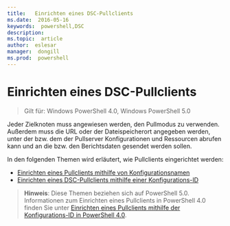 ```yaml
---
title:   Einrichten eines DSC-Pullclients
ms.date:  2016-05-16
keywords:  powershell,DSC
description:  
ms.topic:  article
author:  eslesar
manager:  dongill
ms.prod:  powershell
---
```


# Einrichten eines DSC-Pullclients

> Gilt für: Windows PowerShell 4.0, Windows PowerShell 5.0

Jeder Zielknoten muss angewiesen werden, den Pullmodus zu verwenden. Außerdem muss die URL oder der Dateispeicherort angegeben werden, unter der bzw. dem der Pullserver Konfigurationen und Ressourcen abrufen kann und an die bzw. den Berichtsdaten gesendet werden sollen.


In den folgenden Themen wird erläutert, wie Pullclients eingerichtet werden:

* [Einrichten eines Pullclients mithilfe von Konfigurationsnamen](pullClientConfigNames.md)
* [Einrichten eines DSC-Pullclients mithilfe einer Konfigurations-ID](pullClientConfigID.md)

> **Hinweis**: Diese Themen beziehen sich auf PowerShell 5.0. Informationen zum Einrichten eines Pullclients in PowerShell 4.0 finden Sie unter [Einrichten eines Pullclients mithilfe der Konfigurations-ID in PowerShell 4.0](pullClientConfigID4.md).



<!--HONumber=May16_HO3-->


